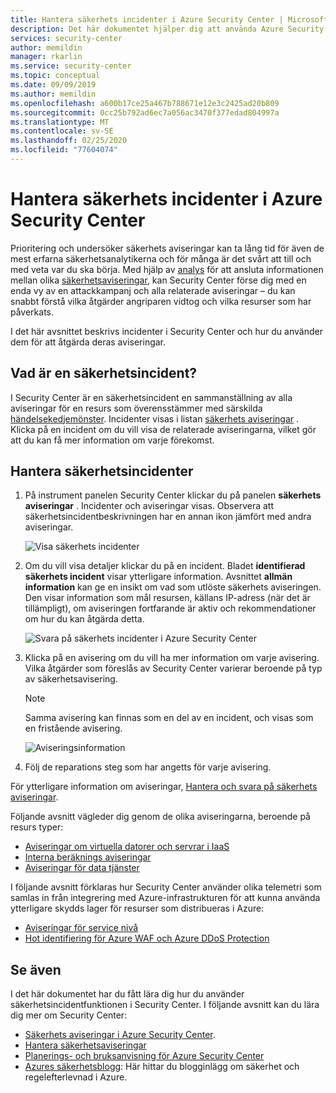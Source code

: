 ```yaml
---
title: Hantera säkerhets incidenter i Azure Security Center | Microsoft Docs
description: Det här dokumentet hjälper dig att använda Azure Security Center för att hantera säkerhets incidenter.
services: security-center
author: memildin
manager: rkarlin
ms.service: security-center
ms.topic: conceptual
ms.date: 09/09/2019
ms.author: memildin
ms.openlocfilehash: a600b17ce25a467b788671e12e3c2425ad20b809
ms.sourcegitcommit: 0cc25b792ad6ec7a056ac3470f377edad804997a
ms.translationtype: MT
ms.contentlocale: sv-SE
ms.lasthandoff: 02/25/2020
ms.locfileid: "77604074"
---
```

# <a name="manage-security-incidents-in-azure-security-center"></a>Hantera säkerhets incidenter i Azure Security Center

Prioritering och undersöker säkerhets aviseringar kan ta lång tid för även de mest erfarna säkerhetsanalytikerna och för många är det svårt att till och med veta var du ska börja. Med hjälp av [analys](security-center-detection-capabilities.md) för att ansluta informationen mellan olika [säkerhetsaviseringar](security-center-managing-and-responding-alerts.md), kan Security Center förse dig med en enda vy av en attackkampanj och alla relaterade aviseringar – du kan snabbt förstå vilka åtgärder angriparen vidtog och vilka resurser som har påverkats.

I det här avsnittet beskrivs incidenter i Security Center och hur du använder dem för att åtgärda deras aviseringar.

## <a name="what-is-a-security-incident"></a>Vad är en säkerhetsincident?

I Security Center är en säkerhetsincident en sammanställning av alla aviseringar för en resurs som överensstämmer med särskilda [händelsekedjemönster](https://blogs.technet.microsoft.com/office365security/addressing-your-cxos-top-five-cloud-security-concerns/). Incidenter visas i listan [säkerhets aviseringar](security-center-managing-and-responding-alerts.md) . Klicka på en incident om du vill visa de relaterade aviseringarna, vilket gör att du kan få mer information om varje förekomst.

## <a name="managing-security-incidents"></a>Hantera säkerhetsincidenter

1. På instrument panelen Security Center klickar du på panelen **säkerhets aviseringar** . Incidenter och aviseringar visas. Observera att säkerhetsincidentbeskrivningen har en annan ikon jämfört med andra aviseringar.

    ![Visa säkerhets incidenter](./media/security-center-managing-and-responding-alerts/security-center-manage-alerts.png)

1. Om du vill visa detaljer klickar du på en incident. Bladet **identifierad säkerhets incident** visar ytterligare information. Avsnittet **allmän information** kan ge en insikt om vad som utlöste säkerhets aviseringen. Den visar information som mål resursen, källans IP-adress (när det är tillämpligt), om aviseringen fortfarande är aktiv och rekommendationer om hur du kan åtgärda detta.  

    ![Svara på säkerhets incidenter i Azure Security Center](./media/security-center-managing-and-responding-alerts/security-center-alert-incident.png)

1. Klicka på en avisering om du vill ha mer information om varje avisering. Vilka åtgärder som föreslås av Security Center varierar beroende på typ av säkerhetsavisering.

   > [!NOTE]
   > Samma avisering kan finnas som en del av en incident, och visas som en fristående avisering.

    ![Aviseringsinformation](./media/security-center-incident/security-center-incident-alert.png)

1. Följ de reparations steg som har angetts för varje avisering.

För ytterligare information om aviseringar, [Hantera och svara på säkerhets aviseringar](security-center-managing-and-responding-alerts.md).

Följande avsnitt vägleder dig genom de olika aviseringarna, beroende på resurs typer:

* [Aviseringar om virtuella datorer och servrar i IaaS](security-center-alerts-iaas.md)
* [Interna beräknings aviseringar](security-center-alerts-compute.md)
* [Aviseringar för data tjänster](security-center-alerts-data-services.md)

I följande avsnitt förklaras hur Security Center använder olika telemetri som samlas in från integrering med Azure-infrastrukturen för att kunna använda ytterligare skydds lager för resurser som distribueras i Azure:

* [Aviseringar för service nivå](security-center-alerts-service-layer.md)
* [Hot identifiering för Azure WAF och Azure DDoS Protection](security-center-alerts-integration.md)

## <a name="see-also"></a>Se även
I det här dokumentet har du fått lära dig hur du använder säkerhetsincidentfunktionen i Security Center. I följande avsnitt kan du lära dig mer om Security Center:

* [Säkerhets aviseringar i Azure Security Center](security-center-alerts-overview.md).
* [Hantera säkerhetsaviseringar](security-center-managing-and-responding-alerts.md)
* [Planerings- och bruksanvisning för Azure Security Center](security-center-planning-and-operations-guide.md)
* [Azures säkerhetsblogg](https://blogs.msdn.com/b/azuresecurity/): Här hittar du blogginlägg om säkerhet och regelefterlevnad i Azure.
